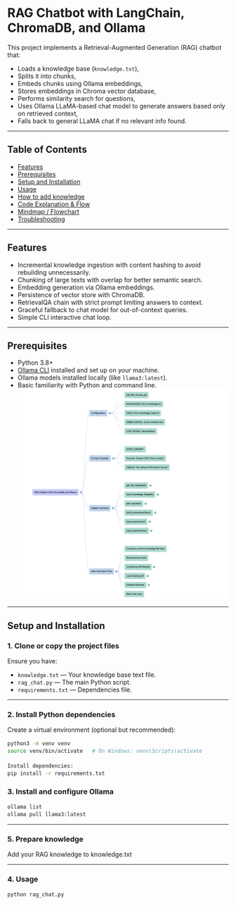 # RAG Chatbot with LangChain, ChromaDB, and Ollama

This project implements a Retrieval-Augmented Generation (RAG) chatbot that:

- Loads a knowledge base (`knowledge.txt`),
- Splits it into chunks,
- Embeds chunks using Ollama embeddings,
- Stores embeddings in Chroma vector database,
- Performs similarity search for questions,
- Uses Ollama LLaMA-based chat model to generate answers based only on retrieved context,
- Falls back to general LLaMA chat if no relevant info found.

---

## Table of Contents

- [Features](#features)  
- [Prerequisites](#prerequisites)  
- [Setup and Installation](#setup-and-installation)  
- [Usage](#usage)  
- [How to add knowledge](#how-to-add-knowledge)  
- [Code Explanation & Flow](#code-explanation--flow)  
- [Mindmap / Flowchart](#mindmap--flowchart)  
- [Troubleshooting](#troubleshooting)  

---

## Features

- Incremental knowledge ingestion with content hashing to avoid rebuilding unnecessarily.
- Chunking of large texts with overlap for better semantic search.
- Embedding generation via Ollama embeddings.
- Persistence of vector store with ChromaDB.
- RetrievalQA chain with strict prompt limiting answers to context.
- Graceful fallback to chat model for out-of-context queries.
- Simple CLI interactive chat loop.

---

## Prerequisites

- Python 3.8+
- [Ollama CLI](https://ollama.com/docs/install) installed and set up on your machine.
- Ollama models installed locally (like `llama3:latest`).
- Basic familiarity with Python and command line.
![MindMap](./ss.png)
---

## Setup and Installation

### 1. Clone or copy the project files

Ensure you have:

- `knowledge.txt` — Your knowledge base text file.
- `rag_chat.py` — The main Python script.
- `requirements.txt` — Dependencies file.

---

### 2. Install Python dependencies

Create a virtual environment (optional but recommended):

```bash
python3 -m venv venv
source venv/bin/activate   # On Windows: venv\Scripts\activate

Install dependencies:
pip install -r requirements.txt
 ```

### 3. Install and configure Ollama

```bash
ollama list
ollama pull llama3:latest
 ```
---

### 5. Prepare knowledge

Add your RAG knowledge to knowledge.txt

---

### 4. Usage
```bash
python rag_chat.py
```